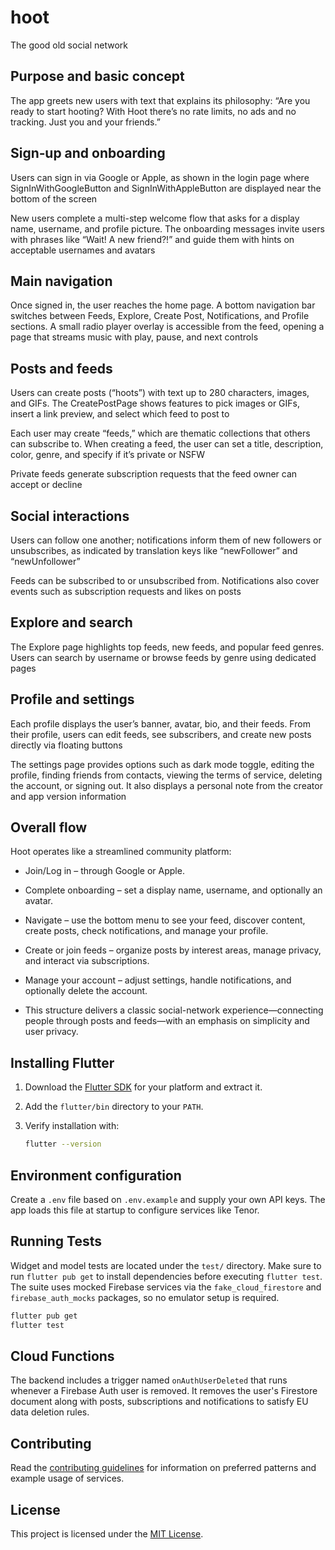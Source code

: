 # hoot

The good old social network

## Purpose and basic concept
The app greets new users with text that explains its philosophy: “Are you ready to start hooting? With Hoot there’s no rate limits, no ads and no tracking. Just you and your friends.”

## Sign‑up and onboarding
Users can sign in via Google or Apple, as shown in the login page where SignInWithGoogleButton and SignInWithAppleButton are displayed near the bottom of the screen

New users complete a multi-step welcome flow that asks for a display name, username, and profile picture. The onboarding messages invite users with phrases like “Wait! A new friend?!” and guide them with hints on acceptable usernames and avatars

## Main navigation
Once signed in, the user reaches the home page. A bottom navigation bar switches between Feeds, Explore, Create Post, Notifications, and Profile sections. A small radio player overlay is accessible from the feed, opening a page that streams music with play, pause, and next controls

## Posts and feeds
Users can create posts (“hoots”) with text up to 280 characters, images, and GIFs. The CreatePostPage shows features to pick images or GIFs, insert a link preview, and select which feed to post to

Each user may create “feeds,” which are thematic collections that others can subscribe to. When creating a feed, the user can set a title, description, color, genre, and specify if it’s private or NSFW

Private feeds generate subscription requests that the feed owner can accept or decline

## Social interactions
Users can follow one another; notifications inform them of new followers or unsubscribes, as indicated by translation keys like “newFollower” and “newUnfollower”

Feeds can be subscribed to or unsubscribed from. Notifications also cover events such as subscription requests and likes on posts

## Explore and search
The Explore page highlights top feeds, new feeds, and popular feed genres. Users can search by username or browse feeds by genre using dedicated pages

## Profile and settings
Each profile displays the user’s banner, avatar, bio, and their feeds. From their profile, users can edit feeds, see subscribers, and create new posts directly via floating buttons

The settings page provides options such as dark mode toggle, editing the profile, finding friends from contacts, viewing the terms of service, deleting the account, or signing out. It also displays a personal note from the creator and app version information

## Overall flow
Hoot operates like a streamlined community platform:

- Join/Log in – through Google or Apple.

- Complete onboarding – set a display name, username, and optionally an avatar.

- Navigate – use the bottom menu to see your feed, discover content, create posts, check notifications, and manage your profile.

- Create or join feeds – organize posts by interest areas, manage privacy, and interact via subscriptions.

- Manage your account – adjust settings, handle notifications, and optionally delete the account.

- This structure delivers a classic social-network experience—connecting people through posts and feeds—with an emphasis on simplicity and user privacy.

## Installing Flutter

1. Download the [Flutter SDK](https://docs.flutter.dev/get-started/install) for your platform and extract it.
2. Add the `flutter/bin` directory to your `PATH`.
3. Verify installation with:

   ```bash
   flutter --version
   ```

## Environment configuration

Create a `.env` file based on `.env.example` and supply your own API keys. The
app loads this file at startup to configure services like Tenor.

## Running Tests

Widget and model tests are located under the `test/` directory. Make sure to
run `flutter pub get` to install dependencies before executing `flutter test`.
The suite uses mocked Firebase services via the `fake_cloud_firestore` and
`firebase_auth_mocks` packages, so no emulator setup is required.

```bash
flutter pub get
flutter test
```

## Cloud Functions

The backend includes a trigger named `onAuthUserDeleted` that runs whenever a Firebase Auth user is removed. It removes the user's Firestore document along with posts, subscriptions and notifications to satisfy EU data deletion rules.

## Contributing

Read the [contributing guidelines](CONTRIBUTING.md) for information on preferred patterns and example usage of services.


## License

This project is licensed under the [MIT License](LICENSE).
